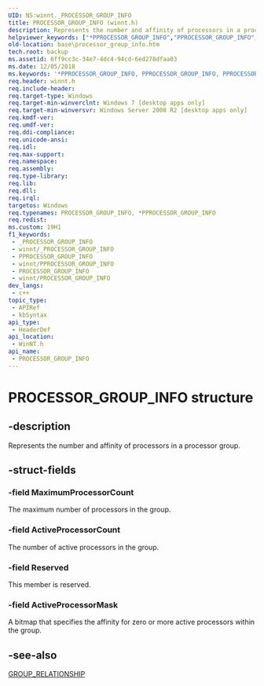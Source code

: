 ```yaml
---
UID: NS:winnt._PROCESSOR_GROUP_INFO
title: PROCESSOR_GROUP_INFO (winnt.h)
description: Represents the number and affinity of processors in a processor group.
helpviewer_keywords: ["*PPROCESSOR_GROUP_INFO","PPROCESSOR_GROUP_INFO","PPROCESSOR_GROUP_INFO structure pointer","PROCESSOR_GROUP_INFO","PROCESSOR_GROUP_INFO structure","_PROCESSOR_GROUP_INFO","base.processor_group_info","winnt/PPROCESSOR_GROUP_INFO","winnt/PROCESSOR_GROUP_INFO"]
old-location: base\processor_group_info.htm
tech.root: backup
ms.assetid: 6ff9cc3c-34e7-4dc4-94cd-6ed278dfaa03
ms.date: 12/05/2018
ms.keywords: '*PPROCESSOR_GROUP_INFO, PPROCESSOR_GROUP_INFO, PPROCESSOR_GROUP_INFO structure pointer, PROCESSOR_GROUP_INFO, PROCESSOR_GROUP_INFO structure, _PROCESSOR_GROUP_INFO, base.processor_group_info, winnt/PPROCESSOR_GROUP_INFO, winnt/PROCESSOR_GROUP_INFO'
req.header: winnt.h
req.include-header: 
req.target-type: Windows
req.target-min-winverclnt: Windows 7 [desktop apps only]
req.target-min-winversvr: Windows Server 2008 R2 [desktop apps only]
req.kmdf-ver: 
req.umdf-ver: 
req.ddi-compliance: 
req.unicode-ansi: 
req.idl: 
req.max-support: 
req.namespace: 
req.assembly: 
req.type-library: 
req.lib: 
req.dll: 
req.irql: 
targetos: Windows
req.typenames: PROCESSOR_GROUP_INFO, *PPROCESSOR_GROUP_INFO
req.redist: 
ms.custom: 19H1
f1_keywords:
 - _PROCESSOR_GROUP_INFO
 - winnt/_PROCESSOR_GROUP_INFO
 - PPROCESSOR_GROUP_INFO
 - winnt/PPROCESSOR_GROUP_INFO
 - PROCESSOR_GROUP_INFO
 - winnt/PROCESSOR_GROUP_INFO
dev_langs:
 - c++
topic_type:
 - APIRef
 - kbSyntax
api_type:
 - HeaderDef
api_location:
 - WinNT.h
api_name:
 - PROCESSOR_GROUP_INFO
---
```


# PROCESSOR_GROUP_INFO structure


## -description

Represents the number and affinity of processors in a processor group.

## -struct-fields

### -field MaximumProcessorCount

The maximum number of processors in the group.

### -field ActiveProcessorCount

The number of active processors in the group.

### -field Reserved

This member is reserved.

### -field ActiveProcessorMask

A bitmap that specifies the affinity for zero or more active processors within the group.

## -see-also

<a href="https://docs.microsoft.com/windows/desktop/api/winnt/ns-winnt-group_relationship">GROUP_RELATIONSHIP</a>

